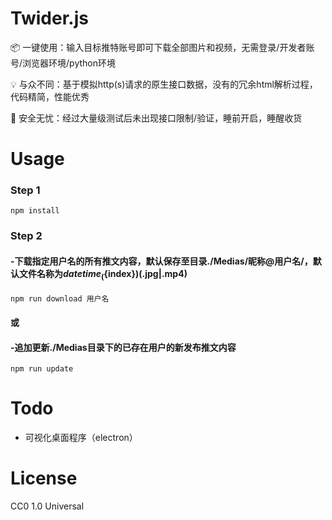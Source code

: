 # Twider.js

📦 一键使用：输入目标推特账号即可下载全部图片和视频，无需登录/开发者账号/浏览器环境/python环境  

💡 与众不同：基于模拟http(s)请求的原生接口数据，没有的冗余html解析过程，代码精简，性能优秀  

🔑 安全无忧：经过大量级测试后未出现接口限制/验证，睡前开启，睡醒收货  

# Usage

### Step 1
```
npm install
```
### Step 2
#### -下载指定用户名的所有推文内容，默认保存至目录./Medias/昵称@用户名/，默认文件名称为${datetime}_(${index})(.jpg|.mp4)
```
npm run download 用户名
```
#### 或
#### -追加更新./Medias目录下的已存在用户的新发布推文内容
```
npm run update
```

# Todo

* 可视化桌面程序（electron）

# License

CC0 1.0 Universal
